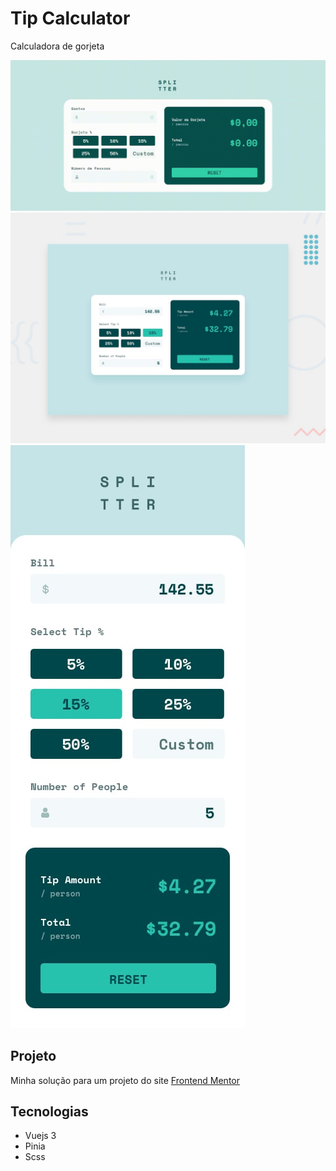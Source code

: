 # Tip Calculator

Calculadora de gorjeta

![Demo](./Demo.gif)
![Dekstop preview](./desktop-preview.jpg)
![Mobile preview](./mobile-preview.jpg)

## Projeto

Minha solução para um projeto do site [Frontend Mentor](https://www.frontendmentor.io/challenges/tip-calculator-app-ugJNGbJUX)

## Tecnologias

-  Vuejs 3
-  Pinia
-  Scss
